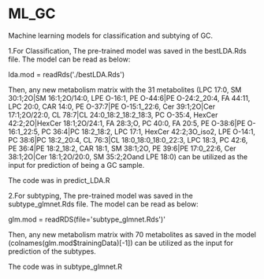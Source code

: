 # ML_GC
Machine learning models for classification and subtying of GC.

1.For Classification,
The pre-trained model was saved in the bestLDA.Rds file. 
The model can be read as below:

lda.mod = readRds('./bestLDA.Rds')

Then, any new metabolism matrix with the 31 metabolites
(LPC 17:0, SM 30:1;2O|SM 16:1;2O/14:0, LPE O-16:1, PE O-44:6|PE O-24:2_20:4, FA 44:11, 
LPC 20:0, CAR 14:0, PE O-37:7|PE O-15:1_22:6, Cer 39:1;2O|Cer 17:1;2O/22:0, 
CL 78:7|CL 24:0_18:2_18:2_18:3, PC O-35:4, HexCer 42:2;2O|HexCer 18:1;2O/24:1, FA 28:3;O, 
PC 40:0, FA 20:5, PE O-38:6|PE O-16:1_22:5, PC 36:4|PC 18:2_18:2, LPC 17:1, 
HexCer 42:2;3O_iso2, LPE O-14:1, PC 38:6|PC 18:2_20:4, CL 76:3|CL 18:0_18:0_18:0_22:3, 
LPC 18:3, PC 42:6, PE 36:4|PE 18:2_18:2, CAR 18:1, SM 38:1;2O, PE 39:6|PE 17:0_22:6,
Cer 38:1;2O|Cer 18:1;2O/20:0, SM 35:2;2Oand LPE 18:0)
can be utilized as the input for prediction of being a GC sample.

The code was in predict_LDA.R

2.For subtyping,
The pre-trained model was saved in the subtype_glmnet.Rds file.
The model can be read as below:

glm.mod = readRDS(file='subtype_glmnet.Rds')'

Then, any new metabolism matrix with 70 metabolites as saved in the model (colnames(glm.mod$trainingData)[-1])
can be utilized as the input for prediction of the subtypes.

The code was in subtype_glmnet.R
